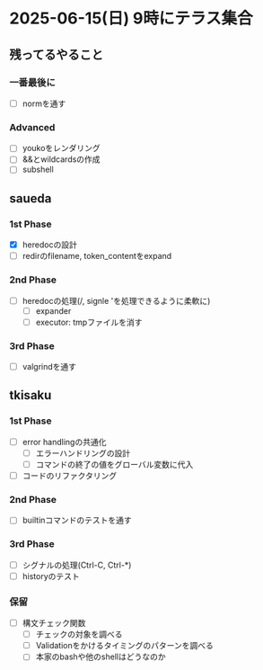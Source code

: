 # 2025-06-15(日) 9時にテラス集合

## 残ってるやること

### 一番最後に

- [ ] normを通す

### Advanced

- [ ] youkoをレンダリング
- [ ] &&とwildcardsの作成
- [ ] subshell

## saueda

### 1st Phase

- [x] heredocの設計
- [ ] redirのfilename, token_contentをexpand

### 2nd Phase

- [ ] heredocの処理(/, signle 'を処理できるように柔軟に)
  - [ ] expander
  - [ ] executor: tmpファイルを消す

### 3rd Phase

- [ ] valgrindを通す

## tkisaku

### 1st Phase

- [ ] error handlingの共通化
  - [ ] エラーハンドリングの設計
  - [ ] コマンドの終了の値をグローバル変数に代入
- [ ] コードのリファクタリング

### 2nd Phase

- [ ] builtinコマンドのテストを通す

### 3rd Phase

- [ ] シグナルの処理(Ctrl-C, Ctrl-\*)
- [ ] historyのテスト

### 保留

- [ ] 構文チェック関数
  - [ ] チェックの対象を調べる
  - [ ] Validationをかけるタイミングのパターンを調べる
  - [ ] 本家のbashや他のshellはどうなのか
